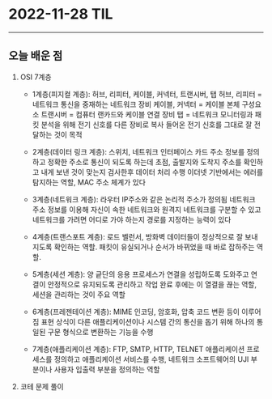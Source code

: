 # 2022-11-28 TIL

---

## 오늘 배운 점

1. OSI 7계층
    - 1계층(피지컬 계층): 허브, 리피터, 케이블, 커넥터, 트랜시버, 탭
    허브, 리피터 = 네트워크 통신을 중재하는 네트워크 장비
    케이블, 커넥터 = 케이블 본체 구성요소
    트랜시버 = 컴퓨터 랜카드와 케이블 연결 장비
    탭 = 네트워크 모니터링과 패킷 분석을 위해 전기 신호를 다른 장비로 복사
    들어온 전기 신호를 그대로 잘 전달하는 것이 목적

    - 2계층(데이터 링크 계층): 스위치, 네트워크 인터페이스 카드
    주소 정보를 정의하고 정확한 주소로 통신이 되도록 하는데 초점, 출발지와 도착지 주소를 확인하고 내게 보낸 것이 맞는지 검사한후 데이터 처리 수행
    이더넷 기반에서는 에러를 탐지하는 역할, MAC 주소 체계가 있다

    - 3계층(네트워크 계층): 라우터
    IP주소와 같은 논리적 주소가 정의됨
    네트워크 주소 정보를 이용해 자신이 속한 네트워크와 원격지 네트워크를 구분할 수 있고 네트워크를 가려면 어디로 가야 하는지 경로를 지정하는 능력이 있다

    - 4계층(트랜스포트 계층): 로드 벨런서, 방화벽
    데이터들이 정상적으로 잘 보내지도록 확인하는 역할.
    패킷이 유실되거나 순서가 바뀌었을 때 바로 잡하주는 역할.

    - 5계층(세션 계층): 양 긑단의 응용 프로세스가 연결을 성립하도록 도와주고 연결이 안정적으로 유지되도록 관리하고 작업 완료 후에는 이 열결을 끊는 역할, 세션을 관리하는 것이 주요 역할

    - 6계층(프레젠테이션 계층): MIME 인코딩, 암호화, 압축 코드 변환 등이 이루어짐
    표현 상식이 다른 애플리케이션이나 시스템 간의 통신을 돕기 위해 하나의 통일된 구문 형식으로 변환하는 기능을 수행

    - 7계층(애플리케이션 계층): FTP, SMTP, HTTP, TELNET
    애플리케이션 프로세스를 정의하고 애플리케이션 서비스를 수행, 네트워크 소프트웨어의 UJI 부분이나 사용자 입출력 부분을 정의하는 역할

2. 코테 문제 풀이
